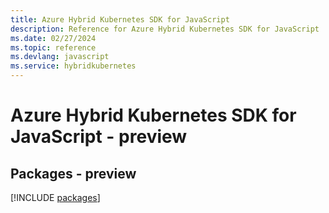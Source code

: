 ```yaml
---
title: Azure Hybrid Kubernetes SDK for JavaScript
description: Reference for Azure Hybrid Kubernetes SDK for JavaScript
ms.date: 02/27/2024
ms.topic: reference
ms.devlang: javascript
ms.service: hybridkubernetes
---
```

# Azure Hybrid Kubernetes SDK for JavaScript - preview
## Packages - preview
[!INCLUDE [packages](hybrid-kubernetes-index.md)]